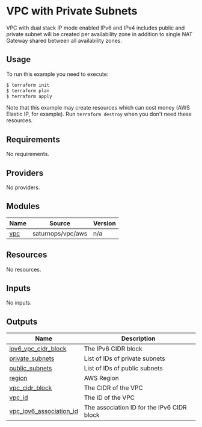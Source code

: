 # VPC with Private Subnets


VPC with dual stack IP mode enabled IPv6 and IPv4 includes public and private subnet will be created per availability zone in addition to single NAT Gateway shared between all availability zones.

## Usage

To run this example you need to execute:

```bash
$ terraform init
$ terraform plan
$ terraform apply
```

Note that this example may create resources which can cost money (AWS Elastic IP, for example). Run `terraform destroy` when you don't need these resources.


<!-- BEGINNING OF PRE-COMMIT-TERRAFORM DOCS HOOK -->
## Requirements

No requirements.

## Providers

No providers.

## Modules

| Name | Source | Version |
|------|--------|---------|
| <a name="module_vpc"></a> [vpc](#module\_vpc) | saturnops/vpc/aws | n/a |

## Resources

No resources.

## Inputs

No inputs.

## Outputs

| Name | Description |
|------|-------------|
| <a name="output_ipv6_vpc_cidr_block"></a> [ipv6\_vpc\_cidr\_block](#output\_ipv6\_vpc\_cidr\_block) | The IPv6 CIDR block |
| <a name="output_private_subnets"></a> [private\_subnets](#output\_private\_subnets) | List of IDs of private subnets |
| <a name="output_public_subnets"></a> [public\_subnets](#output\_public\_subnets) | List of IDs of public subnets |
| <a name="output_region"></a> [region](#output\_region) | AWS Region |
| <a name="output_vpc_cidr_block"></a> [vpc\_cidr\_block](#output\_vpc\_cidr\_block) | The CIDR of the VPC |
| <a name="output_vpc_id"></a> [vpc\_id](#output\_vpc\_id) | The ID of the VPC |
| <a name="output_vpc_ipv6_association_id"></a> [vpc\_ipv6\_association\_id](#output\_vpc\_ipv6\_association\_id) | The association ID for the IPv6 CIDR block |
<!-- END OF PRE-COMMIT-TERRAFORM DOCS HOOK -->
